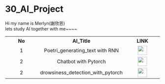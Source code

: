 # 30_AI_Project
Hi my name is Merlyn(謝欣恩) <br>
lets study AI together with me~~~~

<table align="center" style="text-align: center; margin-left: auto; margin-right: auto;">
  <tr>
    <th style="width: 33.33%;">No</th>
    <th style="width: 33.33%;">AI_Title</th>
    <th style="width: 33.33%;">LINK</th>
  </tr>
  <tr>
    <td style="width: 33.33%;">1</td>
    <td style="width: 33.33%;">Poetri_generating_text with RNN</td>
    <td style="width: 33.33%;">
      <a href="https://github.com/MerlynCoding/poetic_texts">
        <img src="https://tse1.mm.bing.net/th/id/OIG4.UDJI9JL455q_smLmM23a?pid=ImgGn" height="30" width="30" />
      </a>
    </td>
  </tr>
  <tr>
    <td style="width: 33.33%;">2</td>
    <td style="width: 33.33%;">Chatbot with Pytorch</td>
    <td style="width: 33.33%;">
      <a href="https://github.com/MerlynCoding/chatbot-with-pytorch">
        <img src="https://tse1.mm.bing.net/th/id/OIG4.UDJI9JL455q_smLmM23a?pid=ImgGn" height="30" width="30" />
      </a>
    </td>
  </tr>
  <tr>
    <td style="width: 33.33%;">2</td>
    <td style="width: 33.33%;">drowsiness_detection_with_pytorch</td>
    <td style="width: 33.33%;">
      <a href="[https://github.com/MerlynCoding/drowsiness_detection_with_pytorch]">
        <img src="https://tse1.mm.bing.net/th/id/OIG4.UDJI9JL455q_smLmM23a?pid=ImgGn" height="30" width="30" />
      </a>
    </td>
  </tr>
</table>

